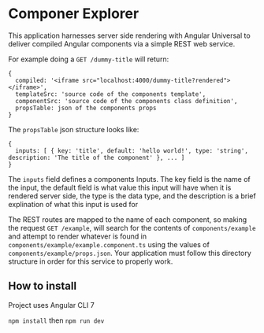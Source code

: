 # Componer Explorer

This application harnesses server side rendering with Angular Universal to deliver compiled Angular components via a simple REST web service.

For example doing a `GET /dummy-title` will return:

```
{
  compiled: '<iframe src="localhost:4000/dummy-title?rendered"></iframe>',
  templateSrc: 'source code of the components template',
  componentSrc: 'source code of the components class definition',
  propsTable: json of the components props
}
```

The `propsTable` json structure looks like:
```
{
  inputs: [ { key: 'title', default: 'hello world!', type: 'string', description: 'The title of the component' }, ... ]
}
```

The `inputs` field defines a components Inputs. The key field is the name of the input, the default field is what value this input will have when it is rendered server side, the type is the data type, and the description is a brief explination of what this input is used for

The REST routes are mapped to the name of each component, so making the request `GET /example`, will search for the contents of `components/example` and attempt to render whatever is found in `components/example/example.component.ts` using the values of `components/example/props.json`. Your application must follow this directory structure in order for this service to properly work. 

## How to install

Project uses Angular CLI 7

`npm install` then `npm run dev`

